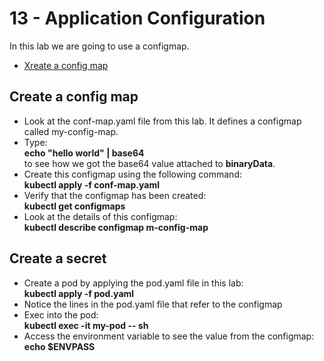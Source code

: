 # 13 - Application Configuration

In this lab we are going to use a configmap.

- [Xreate a config map](#Create-a-config-map)

## Create a config map

- Look at the conf-map.yaml file from this lab. It defines a configmap called my-config-map.
- Type:  
**echo "hello world" | base64**  
to see how we got the base64 value attached to **binaryData**.
- Create this configmap using the following command:  
**kubectl apply -f conf-map.yaml**  
- Verify that the configmap has been created:  
**kubectl get configmaps**
- Look at the details of this configmap:  
**kubectl describe configmap m-config-map**  

## Create a secret


- Create a pod by applying the pod.yaml file in this lab:  
**kubectl apply -f pod.yaml**
- Notice the lines in the pod.yaml file that refer to the configmap
- Exec into the pod:  
**kubectl exec -it my-pod -- sh**
- Access the environment variable to see the value from the configmap:  
**echo $ENVPASS**



